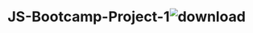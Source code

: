 # JS-Bootcamp-Project-1![download](https://user-images.githubusercontent.com/111899912/193397419-cb399f66-0ba2-4485-adeb-dee578a9a21a.png)
